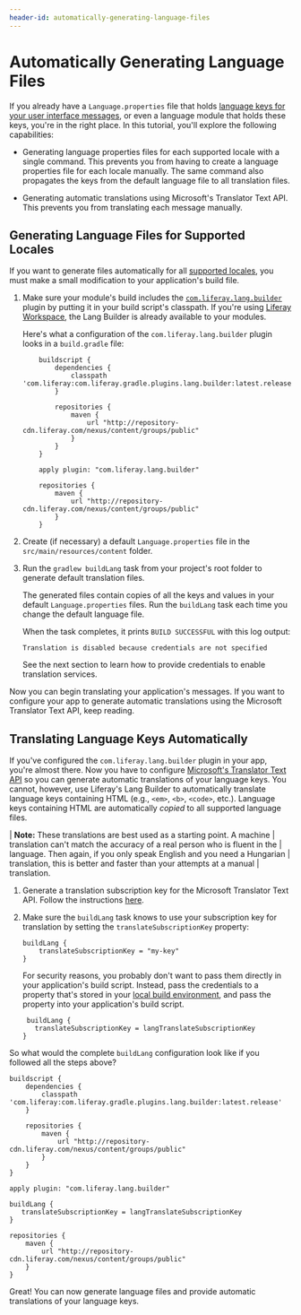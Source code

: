 ```yaml
---
header-id: automatically-generating-language-files
---
```


# Automatically Generating Language Files

If you already have a `Language.properties` file that holds
[language keys for your user interface messages](/docs/7-1/tutorials/-/knowledge_base/t/localizing-your-application),
or even a language module that holds these keys, you're in the right place. In
this tutorial, you'll explore the following capabilities:

-  Generating language properties files for each supported locale with a single
   command. This prevents you from having to create a language properties file
   for each locale manually. The same command also propagates the keys from the
   default language file to all translation files.

-  Generating automatic translations using Microsoft's Translator Text API. This
   prevents you from translating each message manually.

## Generating Language Files for Supported Locales

If you want to generate files automatically for all 
[supported locales](@platform-ref@/7.1-latest/propertiesdoc/portal.properties.html#Languages%20and%20Time%20Zones),
you must make a small modification to your application's build file.

1.  Make sure your module's build includes the
    [`com.liferay.lang.builder`](https://github.com/liferay/liferay-portal/tree/master/modules/sdk/gradle-plugins-lang-builder)
    plugin by putting it in your build script's classpath. If you're using
    [Liferay Workspace](/docs/7-1/tutorials/-/knowledge_base/t/liferay-workspace),
    the Lang Builder is already available to your modules.
    
    Here's what a configuration of the `com.liferay.lang.builder` plugin looks
    in a `build.gradle` file: 
    
            buildscript {
                dependencies {
                    classpath 'com.liferay:com.liferay.gradle.plugins.lang.builder:latest.release'
                }

                repositories {
                    maven {
                        url "http://repository-cdn.liferay.com/nexus/content/groups/public"
                    }
                }
            }

            apply plugin: "com.liferay.lang.builder"

            repositories {
                maven {
                    url "http://repository-cdn.liferay.com/nexus/content/groups/public"
                }
            }

2.  Create (if necessary) a default `Language.properties` file in the
    `src/main/resources/content` folder. 

3.  Run the `gradlew buildLang` task from your project's root folder to
    generate default translation files.

    The generated files contain copies of all the keys and values in your
    default `Language.properties` files. Run the `buildLang` task each time you
    change the default language file.

    When the task completes, it prints `BUILD SUCCESSFUL` with this log output:

        Translation is disabled because credentials are not specified

    See the next section to learn how to provide credentials to enable
    translation services.

Now you can begin translating your application's messages. If you want to
configure your app to generate automatic translations using the Microsoft
Translator Text API, keep reading.

## Translating Language Keys Automatically

If you've configured the `com.liferay.lang.builder` plugin in your app, you're
almost there. Now you have to configure
[Microsoft's Translator Text API](https://azure.microsoft.com/en-us/services/cognitive-services/translator-text-api/)
so you can generate automatic translations of your language keys. You cannot,
however, use Liferay's Lang Builder to automatically translate language keys
containing HTML (e.g., `<em>`, `<b>`, `<code>`, etc.). Language keys containing
HTML are automatically *copied* to all supported language files.

| **Note:** These translations are best used as a starting point. A machine
| translation can't match the accuracy of a real person who is fluent in the
| language. Then again, if you only speak English and you need a Hungarian
| translation, this is better and faster than your attempts at a manual
| translation.

1.  Generate a translation subscription key for the Microsoft Translator Text
    API. Follow the instructions
    [here](http://docs.microsofttranslator.com/text-translate.html).

2.  Make sure the `buildLang` task knows to use your subscription key for
    translation by setting the `translateSubscriptionKey` property:

        buildLang {
            translateSubscriptionKey = "my-key"
        }

    For security reasons, you probably don't want to pass them directly in your
    application's build script. Instead, pass the credentials to a property
    that's stored in your
    [local build environment](https://docs.gradle.org/current/userguide/build_environment.html),
    and pass the property into your application's build script.

         buildLang {
           translateSubscriptionKey = langTranslateSubscriptionKey
        }

So what would the complete `buildLang` configuration look like if you followed
all the steps above? 

    buildscript {
        dependencies {
            classpath 'com.liferay:com.liferay.gradle.plugins.lang.builder:latest.release'
        }

        repositories {
            maven {
                url "http://repository-cdn.liferay.com/nexus/content/groups/public"
            }
        }
    }

    apply plugin: "com.liferay.lang.builder"

    buildLang {
       translateSubscriptionKey = langTranslateSubscriptionKey
    }

    repositories {
        maven {
            url "http://repository-cdn.liferay.com/nexus/content/groups/public"
        }
    }

Great! You can now generate language files and provide automatic translations of
your language keys.
